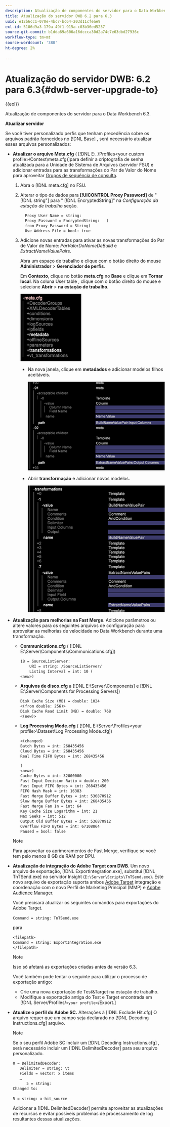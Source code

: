 ```yaml
---
description: Atualização de componentes do servidor para o Data Workbench 6.3.
title: Atualização do servidor DWB 6.2 para 6.3
uuid: e12b6cc1-070e-4bc7-bc64-203d11cfeae9
exl-id: 5106d9a3-179a-49f1-915a-c03b36ed5257
source-git-commit: b1dda69a606a16dccca30d2a74c7e63dbd27936c
workflow-type: tm+mt
source-wordcount: '380'
ht-degree: 2%

---
```


# Atualização do servidor DWB: 6.2 para 6.3{#dwb-server-upgrade-to}

{{eol}}

Atualização de componentes do servidor para o Data Workbench 6.3.

**Atualizar servidor**

Se você tiver personalizado perfis que tenham precedência sobre os arquivos padrão fornecidos no [!DNL Base] , será necessário atualizar esses arquivos personalizados:

* **Atualizar o arquivo Meta.cfg** ( [!DNL E:\..\Profiles\<your custom profile>\Context\meta.cfg)]para definir a criptografia de senha atualizada para a Unidade de Sistema de Arquivos (servidor FSU) e adicionar entradas para as transformações do Par de Valor do Nome para aproveitar [Grupos de sequência de consulta](../../../../home/c-inst-svr/c-upgrd-uninst-sftwr/c-upgrd-sftwr/c-6-2-to-6-3-upgrade.md#concept-42f74911b5714219a359b719badac8e0).

   1. Abra o [!DNL meta.cfg] no FSU.
   1. Alterar o tipo de dados para **[!UICONTROL Proxy Password]** de &quot; [!DNL string"] para &quot; [!DNL EncryptedString]&quot; na *Configuração da estação de trabalho* seção.

      ```
        Proxy User Name = string:
        Proxy Password = EncryptedString:   (
        from Proxy Password = String)
        Use Address File = bool: true
      ```

   1. Adicione novas entradas para ativar as novas transformações do Par de Valor de Nome: *ParValorDoNomeDeBuild* e *ExtractNameValuePairs*.

      Abra um espaço de trabalho e clique com o botão direito do mouse **Administrador** > **Gerenciador de perfis**.

      Em **Contexto**, clique no botão **meta.cfg** no **Base** e clique em **Tornar local**. Na coluna User table , clique com o botão direito do mouse e selecione **Abrir** > **na estação de trabalho**.

      ![](assets/meta_cfg.png)

      * Na nova janela, clique em **metadados** e adicionar modelos filhos aceitáveis.

         ![](assets/meta_cfg_child.png)

      * Abrir **transformação** e adicionar novos modelos.

         ![](assets/meta_cfg_template.png)

* **Atualização para melhorias na Fast Merge**. Adicione parâmetros ou altere valores para os seguintes arquivos de configuração para aproveitar as melhorias de velocidade no Data Workbench durante uma transformação.

   * **Communications.cfg** ( [!DNL E:\Server\Components\Communications.cfg])

      ```
      18 = SourceListServer:
          URI = string: /SourceListServer/
          Listing Interval = int: 10 (
      <new>)
      ```

   * **Arquivos de disco.cfg** a [!DNL E:\Server\Components] e [!DNL E:\Server\Components for Processing Servers])

      ```
      Disk Cache Size (MB) = double: 1024
      <(from double: 256)>
      Disk Cache Read Limit (MB) = double: 768
      <(new)>
      ```

   * **Log Processing Mode.cfg** ( [!DNL E:\Server\Profiles\<your profile>\Dataset\Log Processing Mode.cfg])

      ```
      <(changed)
      Batch Bytes = int: 268435456
      Cloud Bytes = int: 268435456
      Real Time FIFO Bytes = int: 268435456
      ```

      ```
      (
      <new>)
      Cache Bytes = int: 32000000
      Fast Input Decision Ratio = double: 200
      Fast Input FIFO Bytes = int: 268435456
      FIFO Hash Mask = int: 16383
      Fast Merge Buffer Bytes = int: 536870912
      Slow Merge Buffer Bytes = int: 268435456
      Fast Merge Fan In = int: 64
      Key Cache Size Logarithm = int: 21
      Max Seeks = int: 512
      Output Old Buffer Bytes = int: 536870912
      Overflow FIFO Bytes = int: 67108864
      Paused = bool: false
      ```
   >[!NOTE]
   >
   >Para aproveitar os aprimoramentos de Fast Merge, verifique se você tem pelo menos 8 GB de RAM por DPU.

* **Atualização de integração do Adobe Target com DWB**. Um novo arquivo de exportação, [!DNL ExportIntegration.exe], substitui [!DNL TnTSend.exe] no servidor Insight (`E:\Server\Scripts\TnTSend.exe`). Este novo arquivo de exportação suporta ambos [Adobe Target](https://www.adobe.com/marketing/target.html) integração e coordenação com o novo Perfil de Marketing Principal (MMP) e [Adobe Audience Manager](https://www.adobe.com/analytics/audience-manager.html).

   Você precisará atualizar os seguintes comandos para exportações do Adobe Target.

   `Command = string: TnTSend.exe`

   para

   ```
   <filepath>
   Command = string: ExportIntegration.exe
   </filepath>
   ```

   >[!NOTE]
   >
   >Isso só afetará as exportações criadas antes da versão 6.3.

   Você também pode tentar o seguinte para utilizar o processo de exportação antigo:

   * Crie uma nova exportação de Test&amp;Target na estação de trabalho.
   * Modifique a exportação antiga do Test e Target encontrada em [!DNL Server/Profiles/`<your profile>`/Export.]

* **Atualize o perfil do Adobe SC.** Alterações à [!DNL Exclude Hit.cfg] O arquivo requer que um campo seja declarado no [!DNL Decoding Instructions.cfg] arquivo.

   >[!NOTE]
   >
   >Se o seu perfil Adobe SC incluir um [!DNL Decoding Instructions.cfg] , será necessário incluir um [!DNL DelimitedDecoder] para seu arquivo personalizado.

   ```
   0 = DelimitedDecoder:
      Delimiter = string: \t
      Fields = vector: x items
      …
         5 = string:
   Changed to:
   
   5 = string: x-hit_source
   ```

   Adicionar a [!DNL DelimitedDecoder] permite aproveitar as atualizações de recursos e evitar possíveis problemas de processamento de log resultantes dessas atualizações.
